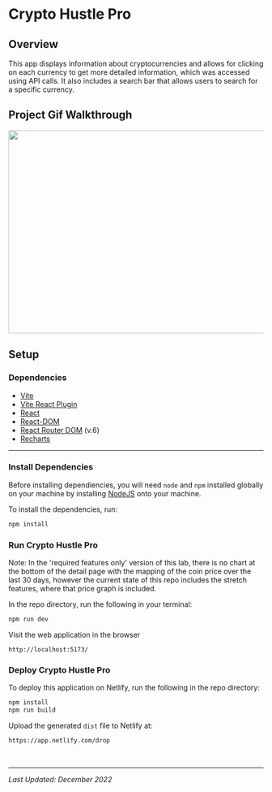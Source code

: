 # Crypto Hustle Pro 

## Overview

This app displays information about cryptocurrencies and allows for clicking on each currency to get more detailed information, which was accessed using API calls. It also includes a search bar that allows users to search for a specific currency.

## Project Gif Walkthrough
<img src="https://github.com/hzeng33/Crypto_Hustle_Pro/blob/main/gifWalkthrough.gif"   height="400px" width="750px"/>


## Setup

### Dependencies

* [Vite](https://www.npmjs.com/package/vite)
* [Vite React Plugin](https://www.npmjs.com/package/@vitejs/plugin-react)
* [React](https://www.npmjs.com/package/react)
* [React-DOM](https://www.npmjs.com/package/react-dom)
* [React Router DOM](https://www.npmjs.com/package/react-router-dom) (v.6)
* [Recharts](https://www.npmjs.com/package/recharts)

---

### Install Dependencies

Before installing dependiencies, you will need `node` and `npm` installed globally on your machine by installing [NodeJS](https://nodejs.org/en/download/) onto your machine.

To install the dependencies, run:

```sh
npm install
```

### Run Crypto Hustle Pro

Note: In the 'required features only' version of this lab, there is no chart at the bottom of the detail page with the mapping of the coin price over the last 30 days, however the current state of this repo includes the stretch features, where that price graph is included.

In the repo directory, run the following in your terminal:

```sh
npm run dev

```

Visit the web application in the browser

```console
http://localhost:5173/
```

### Deploy Crypto Hustle Pro

To deploy this application on Netlify, run the following in the repo directory:

```sh
npm install
npm run build

```

Upload the generated `dist` file to Netlify at:

```html
https://app.netlify.com/drop
```

<br/>

---

*Last Updated: December 2022*

